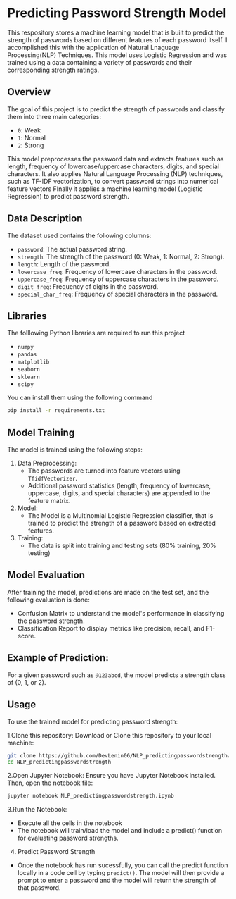 # Predicting Password Strength Model

This respository stores a machine learning model that is built to predict the strength of passwords based on different features of each password itself. I accomplished this with the application of  Natural Lnaguage Processing(NLP) Techniques. This model uses Logistic Regression and was trained using a data containing a variety of passwords and their corresponding strength ratings.  

## Overview
The goal of this project is to predict the strength of passwords and classify them into three main categories:
- `0`: Weak
- `1`: Normal
- `2`: Strong

This model preprocesses the password data and extracts features such as length, frequency of lowercase/uppercase characters, digits, and special characters. It also applies Natural Language Processing (NLP) techniques, such as TF-IDF vectorization, to convert password strings into numerical feature vectors FInally it applies a machine learning model (Logistic Regression) to predict password strength.

## Data Description
The dataset used contains the following columns:
- `password`: The actual password string.
- `strength`: The strength of the password (0: Weak, 1: Normal, 2: Strong).
- `length`: Length of the password.
- `lowercase_freq`: Frequency of lowercase characters in the password.
- `uppercase_freq`: Frequency of uppercase characters in the password.
- `digit_freq`: Frequency of digits in the password.
- `special_char_freq`: Frequency of special characters in the password.

## Libraries
The folllowing Python libraries are required to run this project
- `numpy`
- `pandas`
- `matplotlib`
- `seaborn`
- `sklearn`
- `scipy`

You can install them using the following command
``` bash
pip install -r requirements.txt
```

## Model Training

The model is trained using the following steps:

1. Data Preprocessing:
   - The passwords are turned into feature vectors using `TfidfVectorizer`.
   - Additional password statistics (length, frequency of lowercase, uppercase, digits, and special characters) are appended to the feature matrix.
2. Model:
   - The Model is a Multinomial Logistic Regression classifier, that is trained to predict the strength of a password based on extracted features.
3. Training:
   - The data is split into training and testing sets (80% training, 20% testing)

## Model Evaluation
After training the model, predictions are made on the test set, and the following evaluation is done:
- Confusion Matrix to understand the model's performance in classifying the password strength.
- Classification Report to display metrics like precision, recall, and F1-score.


## Example of Prediction: 
For a given password such as `@123abcd`, the model predicts a strength class of (0, 1, or 2).

## Usage
To use the trained model for predicting password strength:

1.Clone this repository:
Download or Clone this repository to your local machine:
``` bash
git clone https://github.com/DevLenin06/NLP_predictingpasswordstrength/tree/main
cd NLP_predictingpasswordstrength
```

2.Open Jupyter Notebook:
Ensure you have Jupyter Notebook installed. Then, open the notebook file:
``` bash
jupyter notebook NLP_predictingpasswordstrength.ipynb
```

3.Run the Notebook:
- Execute all the cells in the notebook
- The notebook will train/load the model and include a predict() function for evaluating password strengths.

4. Predict Password Strength
- Once the notebook has run sucessfully, you can call the predict function locally in a code cell by typing `predict()`. The model will then provide a prompt to enter a password and the model will return the strength of that password. 





   

